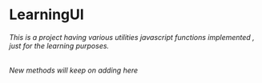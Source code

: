 # LearningUI

###### This is a project having various utilities javascript functions implemented , just for the learning purposes.

###### New methods will keep on adding here
